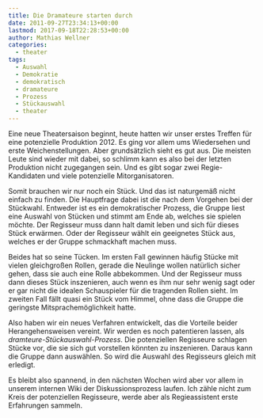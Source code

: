 ```yaml
---
title: Die Dramateure starten durch
date: 2011-09-27T23:34:13+00:00
lastmod: 2017-09-18T22:28:53+00:00
author: Mathias Wellner
categories:
  - theater
tags:
  - Auswahl
  - Demokratie
  - demokratisch
  - dramateure
  - Prozess
  - Stückauswahl
  - theater
---
```

Eine neue Theatersaison beginnt, heute hatten wir unser erstes Treffen für eine potenzielle Produktion 2012. Es ging vor allem ums Wiedersehen und erste Weichenstellungen. Aber grundsätzlich sieht es gut aus. Die meisten Leute sind wieder mit dabei, so schlimm kann es also bei der letzten Produktion nicht zugegangen sein. Und es gibt sogar zwei Regie-Kandidaten und viele potenzielle Mitorganisatoren. 

Somit brauchen wir nur noch ein Stück. Und das ist naturgemäß nicht einfach zu finden. Die Hauptfrage dabei ist die nach dem Vorgehen bei der Stückwahl. Entweder ist es ein demokratischer Prozess, die Gruppe liest eine Auswahl von Stücken und stimmt am Ende ab, welches sie spielen möchte. Der Regisseur muss dann halt damit leben und sich für dieses Stück erwärmen. Oder der Regisseur wählt ein geeignetes Stück aus, welches er der Gruppe schmackhaft machen muss. 

Beides hat so seine Tücken. Im ersten Fall gewinnen häufig Stücke mit vielen gleichgroßen Rollen, gerade die Neulinge wollen natürlich sicher gehen, dass sie auch eine Rolle abbekommen. Und der Regisseur muss dann dieses Stück inszenieren, auch wenn es ihm nur sehr wenig sagt oder er gar nicht die idealen Schauspieler für die tragenden Rollen sieht. Im zweiten Fall fällt quasi ein Stück vom Himmel, ohne dass die Gruppe die geringste Mitsprachemöglichkeit hatte. 

Also haben wir ein neues Verfahren entwickelt, das die Vorteile beider Herangehensweisen vereint. Wir werden es noch patentieren lassen, als _dramteure-Stückauswahl-Prozess_. Die potenziellen Regisseure schlagen Stücke vor, die sie sich gut vorstellen könnten zu inszenieren. Daraus kann die Gruppe dann auswählen. So wird die Auswahl des Regisseurs gleich mit erledigt. 

Es bleibt also spannend, in den nächsten Wochen wird aber vor allem in unserem internen Wiki der Diskussionsprozess laufen. Ich zähle nicht zum Kreis der potenziellen Regisseure, werde aber als Regieassistent erste Erfahrungen sammeln.